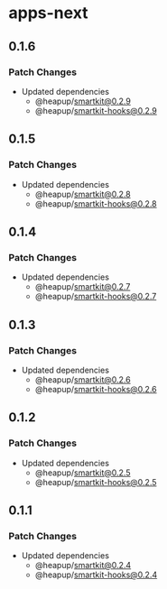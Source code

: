# apps-next

## 0.1.6

### Patch Changes

- Updated dependencies
  - @heapup/smartkit@0.2.9
  - @heapup/smartkit-hooks@0.2.9

## 0.1.5

### Patch Changes

- Updated dependencies
  - @heapup/smartkit@0.2.8
  - @heapup/smartkit-hooks@0.2.8

## 0.1.4

### Patch Changes

- Updated dependencies
  - @heapup/smartkit@0.2.7
  - @heapup/smartkit-hooks@0.2.7

## 0.1.3

### Patch Changes

- Updated dependencies
  - @heapup/smartkit@0.2.6
  - @heapup/smartkit-hooks@0.2.6

## 0.1.2

### Patch Changes

- Updated dependencies
  - @heapup/smartkit@0.2.5
  - @heapup/smartkit-hooks@0.2.5

## 0.1.1

### Patch Changes

- Updated dependencies
  - @heapup/smartkit@0.2.4
  - @heapup/smartkit-hooks@0.2.4
